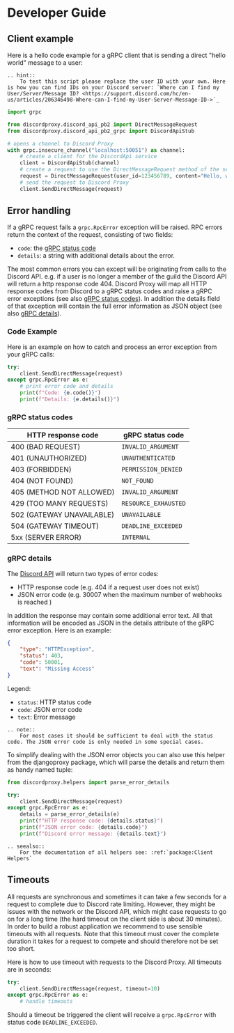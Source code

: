 # Developer Guide

## Client example

Here is a hello code example for a gRPC client that is sending a direct "hello world" message to a user:

```eval_rst
.. hint::
    To test this script please replace the user ID with your own. Here is how you can find IDs on your Discord server: `Where can I find my User/Server/Message ID? <https://support.discord.com/hc/en-us/articles/206346498-Where-can-I-find-my-User-Server-Message-ID->`_
```

```python
import grpc

from discordproxy.discord_api_pb2 import DirectMessageRequest
from discordproxy.discord_api_pb2_grpc import DiscordApiStub

# opens a channel to Discord Proxy
with grpc.insecure_channel("localhost:50051") as channel:
    # create a client for the DiscordApi service
    client = DiscordApiStub(channel)
    # create a request to use the DirectMessageRequest method of the service
    request = DirectMessageRequest(user_id=123456789, content="Hello, world!")
    # send the request to Discord Proxy
    client.SendDirectMessage(request)

```

## Error handling

If a gRPC request fails a `grpc.RpcError` exception will be raised. RPC errors return the context of the request, consisting of two fields:

- `code`: the [gRPC status code](https://grpc.github.io/grpc/core/md_doc_statuscodes.html)
- `details`: a string with additional details about the error.

The most common errors you can except will be originating from calls to the Discord API. e.g. if a user is no longer a member of the guild the Discord API will return a http response code 404. Discord Proxy will map all HTTP response codes from Discord to a gRPC status codes and raise a gRPC error exceptions (see also [gRPC status codes](#gRPC-status-codes)). In addition the details field of that exception will contain the full error information as JSON object (see also [gRPC details](#gRPC-details)).

### Code Example

Here is an example on how to catch and process an error exception from your gRPC calls:

```python
try:
    client.SendDirectMessage(request)
except grpc.RpcError as e:
    # print error code and details
    print(f"Code: {e.code()}")
    print(f"Details: {e.details()}")
```

### gRPC status codes

HTTP response code | gRPC status code
-- | --
400 (BAD REQUEST) | `INVALID_ARGUMENT`
401 (UNAUTHORIZED) | `UNAUTHENTICATED`
403 (FORBIDDEN) | `PERMISSION_DENIED`
404 (NOT FOUND) | `NOT_FOUND`
405 (METHOD NOT ALLOWED) | `INVALID_ARGUMENT`
429 (TOO MANY REQUESTS) | `RESOURCE_EXHAUSTED`
502 (GATEWAY UNAVAILABLE) | `UNAVAILABLE`
504 (GATEWAY TIMEOUT) | `DEADLINE_EXCEEDED`
5xx (SERVER ERROR) | `INTERNAL`

### gRPC details

The [Discord API](https://discord.com/developers/docs/topics/opcodes-and-status-codes) will return two types of error codes:

- HTTP response code (e.g. 404 if a request user does not exist)
- JSON error code (e.g. 30007 when the maximum number of webhooks is reached )

In addition the response may contain some additional error text. All that information will be encoded as JSON in the details attribute of the gRPC error exception. Here is an example:

```json
{
    "type": "HTTPException",
    "status": 403,
    "code": 50001,
    "text": "Missing Access"
}
```

Legend:

- `status`: HTTP status code
- `code`: JSON error code
- `text`: Error message

```eval_rst
.. note::
    For most cases it should be sufficient to deal with the status code. The JSON error code is only needed in some special cases.
```

To simplify dealing with the JSON error objects you can also use this helper from the djangoproxy package, which will parse the details and return them as handy named tuple:

```python
from discordproxy.helpers import parse_error_details

try:
    client.SendDirectMessage(request)
except grpc.RpcError as e:
    details = parse_error_details(e)
    print(f"HTTP response code: {details.status}")
    print(f"JSON error code: {details.code}")
    print(f"Discord error message: {details.text}")
```

```eval_rst
.. seealso::
    For the documentation of all helpers see: :ref:`package:Client Helpers`
```

## Timeouts

All requests are synchronous and sometimes it can take a few seconds for a request to complete due to Discord rate limiting. However, they might be issues with the network or the Discord API, which might case requests to go on for a long time (the hard timeout on the client side is about 30 minutes). In order to build a robust application we recommend to use sensible timeouts with all requests. Note that this timeout must cover the complete duration it takes for a request to compete and should therefore not be set too short.

Here is how to use timeout with requests to the Discord Proxy. All timeouts are in seconds:

```Python
try:
    client.SendDirectMessage(request, timeout=10)
except grpc.RpcError as e:
    # handle timeouts
```

Should a timeout be triggered the client will receive a `grpc.RpcError` with status code `DEADLINE_EXCEEDED`.
